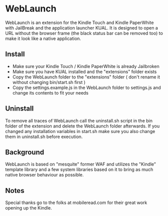 # WebLaunch #

WebLaunch is an extension for the Kindle Touch and Kindle PaperWhite with JailBreak and the application launcher KUAL. It is designed to open a URL without the browser frame (the black status bar can be removed too) to make it look like a native application.

## Install ##

* Make sure your Kindle Touch / Kindle PaperWhite is already Jailbroken
* Make sure you have KUAL installed and the "extensions" folder exists 
* Copy the WebLaunch folder to the "extensions" folder ( don't rename it without changing bin/start.sh first )
* Copy the settings.example.js in the WebLaunch folder to settings.js and change its contents to fit your needs

## Uninstall ##

To remove all traces of WebLaunch call the uninstall.sh script in the bin folder of the extension and delete the WebLaunch folder afterwards. If you changed any installation variables in start.sh make sure you also change them in uninstall.sh before execution.

## Background ##

WebLaunch is based on "mesquite" former WAF and utilizes the "Kindle" template library and a few system libraries based on it to bring as much native browser behaviour as possible.

## Notes ##

Special thanks go to the folks at mobileread.com for their great work opening up the Kindle.
